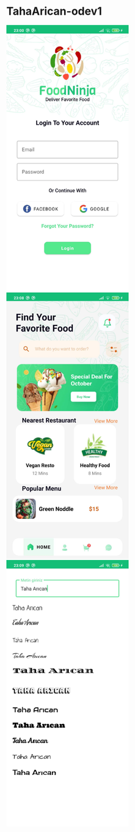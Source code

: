 # TahaArican-odev1

<p float="left">
<img src="./screenshots/login.jpg" width="320">
<img src="./screenshots/main.jpg" width="320">
<img src="./screenshots/livedata.jpg" width="320">
</p>
